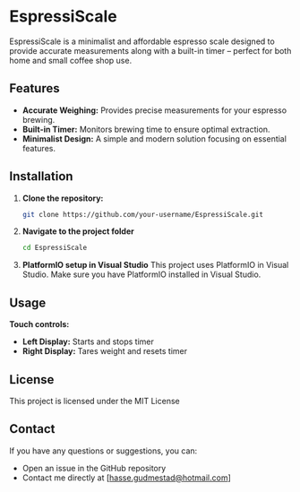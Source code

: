 # EspressiScale

EspressiScale is a minimalist and affordable espresso scale designed to provide accurate measurements along with a built-in timer – perfect for both home and small coffee shop use.

## Features

- **Accurate Weighing:** Provides precise measurements for your espresso brewing.
- **Built-in Timer:** Monitors brewing time to ensure optimal extraction.
- **Minimalist Design:** A simple and modern solution focusing on essential features.

## Installation

1. **Clone the repository:**

   ```bash
   git clone https://github.com/your-username/EspressiScale.git

2. **Navigate to the project folder**

   ```bash
   cd EspressiScale

3. **PlatformIO setup in Visual Studio**
   This project uses PlatformIO in Visual Studio. Make sure you have PlatformIO installed in Visual Studio.

## Usage
**Touch controls:**
- **Left Display:** Starts and stops timer
- **Right Display:** Tares weight and resets timer

## License
This project is licensed under the MIT License

## Contact
If you have any questions or suggestions, you can:
- Open an issue in the GitHub repository
- Contact me directly at [hasse.gudmestad@hotmail.com]
